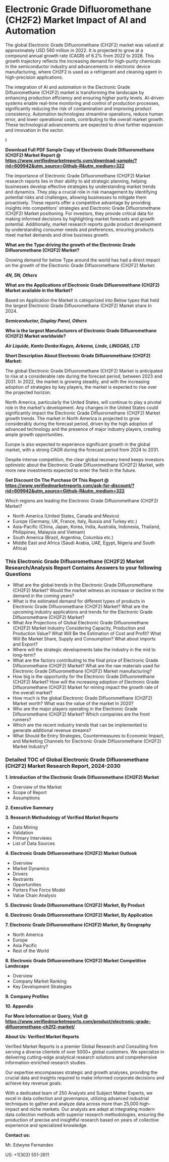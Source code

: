 <meta name="title" content="Global  Electronic Grade Difluoromethane (CH2F2) Market Impact of AI and Automation"><meta name="description" content="  The global Electronic Grade Difluoromethane (CH2F2) market was valued at approximately USD 560 million in 2022. It is projected to grow at a compound annual growth r"><meta name="title" content=" Electronic Grade Difluoromethane (CH2F2) Market Size, Share, Scope, Trends, Growth, Opportunities, Analysis, Forecast"> <h1>Electronic Grade Difluoromethane (CH2F2) Market Impact of AI and Automation</h1> <p>The global Electronic Grade Difluoromethane (CH2F2) market was valued at approximately USD 560 million in 2022. It is projected to grow at a compound annual growth rate (CAGR) of 6.2% from 2022 to 2028. This growth trajectory reflects the increasing demand for high-purity chemicals in the semiconductor industry and advancements in electronic device manufacturing, where CH2F2 is used as a refrigerant and cleaning agent in high-precision applications.</p> <p>The integration of AI and automation in the Electronic Grade Difluoromethane (CH2F2) market is transforming the landscape by enhancing production efficiency and ensuring higher purity levels. AI-driven systems enable real-time monitoring and control of production processes, significantly reducing the risk of contamination and improving product consistency. Automation technologies streamline operations, reduce human error, and lower operational costs, contributing to the overall market growth. These technological advancements are expected to drive further expansion and innovation in the sector.</p> t</p><p id="" class=""><strong>Download Full PDF Sample Copy of Electronic Grade Difluoromethane (CH2F2) Market Report @ <a href="https://www.verifiedmarketreports.com/download-sample/?rid=609942&utm_source=Github-R&utm_medium=322" target="_blank">https://www.verifiedmarketreports.com/download-sample/?rid=609942&utm_source=Github-R&utm_medium=322</a></strong></p><p>The importance of&nbsp;Electronic Grade Difluoromethane (CH2F2) Market research reports lies in their ability to aid strategic planning, helping businesses develop effective strategies by understanding market trends and dynamics. They play a crucial role in risk management by identifying potential risks and challenges, allowing businesses to mitigate them proactively. These reports offer a competitive advantage by providing insights into competitors' strategies and Electronic Grade Difluoromethane (CH2F2) Market positioning. For investors, they provide critical data for making informed decisions by highlighting market forecasts and growth potential. Additionally, market research reports guide product development by understanding consumer needs and preferences, ensuring products meet market demands and drive business growth.</p><p><strong>What are the&nbsp;Type driving the growth of the Electronic Grade Difluoromethane (CH2F2) Market?</strong></p><p id="" class="">Growing demand for below Type around the world has had a direct impact on the growth of the Electronic Grade Difluoromethane (CH2F2) Market:</p><em><strong>4N, 5N, Others</strong></em></p><strong>What are the&nbsp;Applications&nbsp;of Electronic Grade Difluoromethane (CH2F2) Market available in the Market?</strong></p><p id="" class="">Based on Application the Market is categorized into Below types that held the largest Electronic Grade Difluoromethane (CH2F2) Market share In 2024.</p><em><strong>Semiconductor, Display Panel, Others</strong></em></p><strong>Who is the largest Manufacturers of Electronic Grade Difluoromethane (CH2F2) Market worldwide?</strong></p><p><em><strong>Air Liquide, Kanto Denka Kogyo, Arkema, Linde, LINGGAS, LTD</strong></em></p><p id="" class=""><strong>Short Description About Electronic Grade Difluoromethane (CH2F2) Market:</strong></p><p>The global Electronic Grade Difluoromethane (CH2F2) Market is anticipated to rise at a considerable rate during the forecast period, between 2023 and 2031. In 2022, the market is growing steadily, and with the increasing adoption of strategies by key players, the market is expected to rise over the projected horizon.</p><p>North America, particularly the United States, will continue to play a pivotal role in the market's development. Any changes in the United States could significantly impact the Electronic Grade Difluoromethane (CH2F2) Market growth trends. The market in North America is projected to grow considerably during the forecast period, driven by the high adoption of advanced technology and the presence of major industry players, creating ample growth opportunities.</p><p>Europe is also expected to experience significant growth in the global market, with a strong CAGR during the forecast period from 2024 to 2031.</p><p>Despite intense competition, the clear global recovery trend keeps investors optimistic about the Electronic Grade Difluoromethane (CH2F2) Market, with more new investments expected to enter the field in the future.</p><p id="" class=""><strong>Get Discount On The Purchase Of This Report @ <a href="https://www.verifiedmarketreports.com/ask-for-discount/?rid=609942&utm_source=Github-R&utm_medium=322" target="_blank">https://www.verifiedmarketreports.com/ask-for-discount/?rid=609942&utm_source=Github-R&utm_medium=322</a></strong></p>Which regions are leading the Electronic Grade Difluoromethane (CH2F2) Market?</p><ul><li>North America (United States, Canada and Mexico)</li><li>Europe (Germany, UK, France, Italy, Russia and Turkey etc.)</li><li>Asia-Pacific (China, Japan, Korea, India, Australia, Indonesia, Thailand, Philippines, Malaysia and Vietnam)</li><li>South America (Brazil, Argentina, Columbia etc.)</li><li>Middle East and Africa (Saudi Arabia, UAE, Egypt, Nigeria and South Africa)</li></ul><h3 id="" class="">This Electronic Grade Difluoromethane (CH2F2) Market Research/Analysis Report Contains Answers to your following Questions</h3><ul><li>What are the global trends in the Electronic Grade Difluoromethane (CH2F2) Market? Would the market witness an increase or decline in the demand in the coming years?</li><li>What is the estimated demand for different types of products in Electronic Grade Difluoromethane (CH2F2) Market? What are the upcoming industry applications and trends for the Electronic Grade Difluoromethane (CH2F2) Market?</li><li>What Are Projections of Global Electronic Grade Difluoromethane (CH2F2) Market Industry Considering Capacity, Production and Production Value? What Will Be the Estimation of Cost and Profit? What Will Be Market Share, Supply and Consumption? What about imports and Export?</li><li>Where will the strategic developments take the industry in the mid to long-term?</li><li>What are the factors contributing to the final price of Electronic Grade Difluoromethane (CH2F2) Market? What are the raw materials used for Electronic Grade Difluoromethane (CH2F2) Market manufacturing?</li><li>How big is the opportunity for the Electronic Grade Difluoromethane (CH2F2) Market? How will the increasing adoption of Electronic Grade Difluoromethane (CH2F2) Market for mining impact the growth rate of the overall market?</li><li>How much is the global Electronic Grade Difluoromethane (CH2F2) Market worth? What was the value of the market In 2020?</li><li>Who are the major players operating in the Electronic Grade Difluoromethane (CH2F2) Market? Which companies are the front runners?</li><li>Which are the recent industry trends that can be implemented to generate additional revenue streams?</li><li>What Should Be Entry Strategies, Countermeasures to Economic Impact, and Marketing Channels for Electronic Grade Difluoromethane (CH2F2) Market Industry?</li></ul><h3 id="" class="">Detailed TOC of Global Electronic Grade Difluoromethane (CH2F2) Market Research Report, 2024-2030</h3><p id="" class=""><strong>1. Introduction of the Electronic Grade Difluoromethane (CH2F2) Market</strong></p><ul><li>Overview of the Market</li><li>Scope of Report</li><li>Assumptions</li></ul><p id="" class=""><strong>2. Executive Summary</strong></p><p id="" class=""><strong>3. Research Methodology of Verified Market Reports</strong></p><ul><li>Data Mining</li><li>Validation</li><li>Primary Interviews</li><li>List of Data Sources</li></ul><p id="" class=""><strong>4. Electronic Grade Difluoromethane (CH2F2) Market Outlook</strong></p><ul><li>Overview</li><li>Market Dynamics</li><li>Drivers</li><li>Restraints</li><li>Opportunities</li><li>Porters Five Force Model</li><li>Value Chain Analysis</li></ul><p id="" class=""><strong>5. Electronic Grade Difluoromethane (CH2F2) Market, By Product</strong></p><p id="" class=""><strong>6. Electronic Grade Difluoromethane (CH2F2) Market, By Application</strong></p><p id="" class=""><strong>7. Electronic Grade Difluoromethane (CH2F2) Market, By Geography</strong></p><ul><li>North America</li><li>Europe</li><li>Asia Pacific</li><li>Rest of the World</li></ul><p id="" class=""><strong>8. Electronic Grade Difluoromethane (CH2F2) Market Competitive Landscape</strong></p><ul><li>Overview</li><li>Company Market Ranking</li><li>Key Development Strategies</li></ul><p id="" class=""><strong>9. Company Profiles</strong></p><p id="" class=""><strong>10. Appendix</strong></p><p id="" class=""><strong>For More Information or Query, Visit @ <a href="https://www.verifiedmarketreports.com/product/electronic-grade-difluoromethane-ch2f2-market/" target="_blank">https://www.verifiedmarketreports.com/product/electronic-grade-difluoromethane-ch2f2-market/</a></strong></p><p id="" class=""><strong>About Us: Verified Market Reports</strong></p><p id="" class="">Verified Market Reports is a premier Global Research and Consulting firm serving a diverse clientele of over 5000+ global customers. We specialize in delivering cutting-edge analytical research solutions and comprehensive information-enriched research studies.</p><p id="" class="">Our expertise encompasses strategic and growth analyses, providing the crucial data and insights required to make informed corporate decisions and achieve key revenue goals.</p><p id="" class="">With a dedicated team of 250 Analysts and Subject Matter Experts, we excel in data collection and governance, utilizing advanced industrial techniques to gather and analyze data across more than 25,000 high-impact and niche markets. Our analysts are adept at integrating modern data collection methods with superior research methodologies, ensuring the production of precise and insightful research based on years of collective experience and specialized knowledge.</p><p id="" class=""><strong>Contact us:</strong></p><p id="" class="">Mr. Edwyne Fernandes</p><p id="" class="">US: +1(302) 551-2611</p>